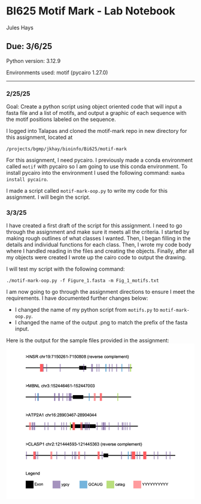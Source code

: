 # BI625 Motif Mark - Lab Notebook
Jules Hays
## Due: 3/6/25

Python version: 3.12.9

Environments used: motif (pycairo 1.27.0)

---

### 2/25/25
Goal: Create a python script using object oriented code that will input a fasta file and a list of motifs, and output a graphic of each sequence with the motif positions labeled on the sequence.

I logged into Talapas and cloned the motif-mark repo in new directory for this assignment, located at
```
/projects/bgmp/jkhay/bioinfo/Bi625/motif-mark
```

For this assignment, I need pycairo. I previously made a conda environment called ```motif``` with pycairo so I am going to use this conda environment. To install pycairo into the environment I used the following command: ```mamba install pycairo```.

I made a script called ```motif-mark-oop.py``` to write my code for this assignment. I will begin the script.

### 3/3/25
I have created a first draft of the script for this assignment. I need to go through the assignment and make sure it meets all the criteria. I started by making rough outlines of what classes I wanted. Then, I began filling in the details and individual functions for each class. Then, I wrote my code body where I handled reading in the files and creating the objects. Finally, after all my objects were created I wrote up the cairo code to output the drawing.

I will test my script with the following command:
```
./motif-mark-oop.py -f Figure_1.fasta -m Fig_1_motifs.txt
```

I am now going to go through the assignment directions to ensure I meet the requirements. I have documented further changes below:
* I changed the name of my python script from ```motifs.py``` to ```motif-mark-oop.py```.
* I changed the name of the output .png to match the prefix of the fasta input.








Here is the output for the sample files provided in the assignment:
![alt text](Figure_1.png)


